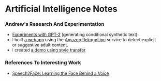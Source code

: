 # Artificial Intelligence Notes

### Andrew's Research And Experimentation

- [Experiments with GPT-2](/GPT-2/overview.md) (generating conditional synthetic text)
- I built [a webapp](https://apps.golightlyplus.com/appropriate-photos/) using the [Amazon Rekognition](https://aws.amazon.com/rekognition/) service to detect explicit or suggestive adult content.
- I created [a demo using style transfer](https://apps.golightlyplus.com/style-transfer/)

### References To Interesting Work

- [Speech2Face: Learning the Face Behind a Voice](https://speech2face.github.io/)
